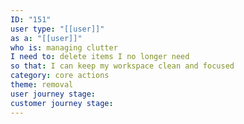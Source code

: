 ```yaml
---
ID: "151"
user type: "[[user]]"
as a: "[[user]]"
who is: managing clutter
I need to: delete items I no longer need
so that: I can keep my workspace clean and focused
category: core actions
theme: removal
user journey stage:
customer journey stage:
---
```

